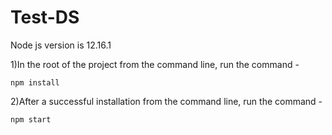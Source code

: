 # Test-DS

Node js version is 12.16.1

1)In the root of the project from the command line, run the command -
```
npm install
```
2)After a successful installation from the command line, run the command -
```
npm start
```
